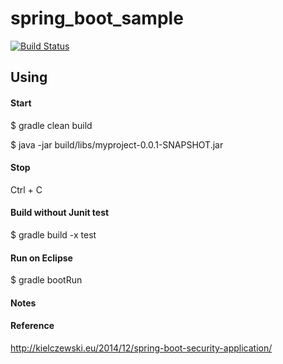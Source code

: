 # spring_boot_sample

[![Build Status](https://travis-ci.org/minziappa/spring_boot_sample.svg?branch=master)](https://travis-ci.org/minziappa/spring_boot_sample.svg)

Using
------------------
#### Start
$ gradle clean build

$ java -jar build/libs/myproject-0.0.1-SNAPSHOT.jar

#### Stop
Ctrl + C

#### Build without Junit test
$ gradle build -x test

#### Run on Eclipse
$ gradle bootRun

#### Notes

#### Reference
http://kielczewski.eu/2014/12/spring-boot-security-application/
